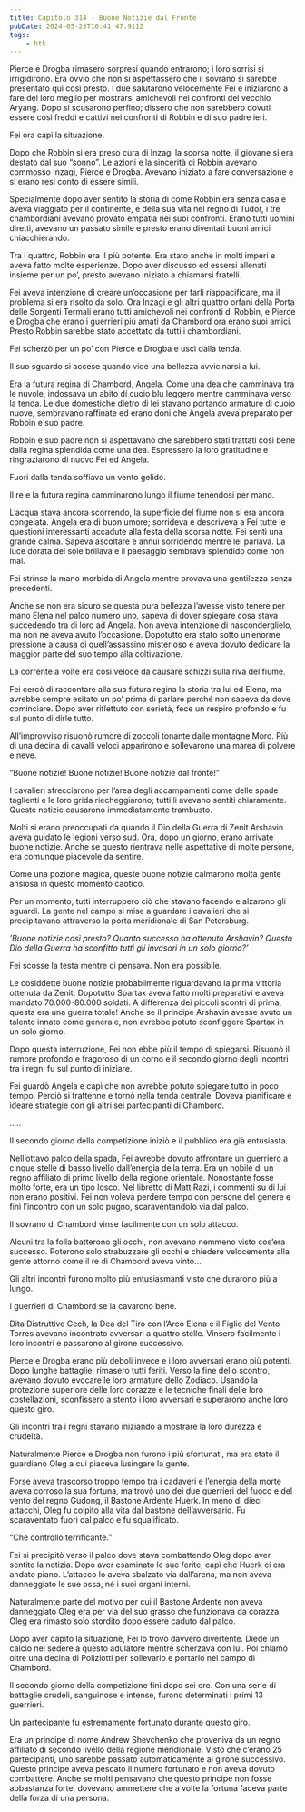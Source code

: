 ```yaml
---
title: Capitolo 314 - Buone Notizie dal Fronte
pubDate: 2024-05-23T10:41:47.911Z
tags:
    - htk
---
```


Pierce e Drogba rimasero sorpresi quando entrarono; i loro sorrisi si irrigidirono. Era ovvio che non si aspettassero che il sovrano si sarebbe presentato qui così presto. I due salutarono velocemente Fei e iniziarono a fare del loro meglio per mostrarsi amichevoli nei confronti del vecchio Aryang. Dopo si scusarono perfino; dissero che non sarebbero dovuti essere così freddi e cattivi nei confronti di Robbin e di suo padre ieri.

Fei ora capì la situazione.

Dopo che Robbin si era preso cura di Inzagi la scorsa notte, il giovane si era destato dal suo “sonno”. Le azioni e la sincerità di Robbin avevano commosso Inzagi, Pierce e Drogba. Avevano iniziato a fare conversazione e si erano resi conto di essere simili.

Specialmente dopo aver sentito la storia di come Robbin era senza casa e aveva viaggiato per il continente, e della sua vita nel regno di Tudor, i tre chambordiani avevano provato empatia nei suoi confronti. Erano tutti uomini diretti, avevano un passato simile e presto erano diventati buoni amici chiacchierando.

Tra i quattro, Robbin era il più potente. Era stato anche in molti imperi e aveva fatto molte esperienze. Dopo aver discusso ed essersi allenati insieme per un po’, presto avevano iniziato a chiamarsi fratelli.

Fei aveva intenzione di creare un’occasione per farli riappacificare, ma il problema si era risolto da solo. Ora Inzagi e gli altri quattro orfani della Porta delle Sorgenti Termali erano tutti amichevoli nei confronti di Robbin, e Pierce e Drogba che erano i guerrieri più amati da Chambord ora erano suoi amici. Presto Robbin sarebbe stato accettato da tutti i chambordiani.

Fei scherzò per un po’ con Pierce e Drogba e uscì dalla tenda.

Il suo sguardo si accese quando vide una bellezza avvicinarsi a lui.

Era la futura regina di Chambord, Angela. Come una dea che camminava tra le nuvole, indossava un abito di cuoio blu leggero mentre camminava verso la tenda. Le due domestiche dietro di lei stavano portando armature di cuoio nuove, sembravano raffinate ed erano doni che Angela aveva preparato per Robbin e suo padre.

Robbin e suo padre non si aspettavano che sarebbero stati trattati così bene dalla regina splendida come una dea. Espressero la loro gratitudine e ringraziarono di nuovo Fei ed Angela.

Fuori dalla tenda soffiava un vento gelido.

Il re e la futura regina camminarono lungo il fiume tenendosi per mano.

L’acqua stava ancora scorrendo, la superficie del fiume non si era ancora congelata. Angela era di buon umore; sorrideva e descriveva a Fei tutte le questioni interessanti accadute alla festa della scorsa notte. Fei sentì una grande calma. Sapeva ascoltare e annuì sorridendo mentre lei parlava. La luce dorata del sole brillava e il paesaggio sembrava splendido come non mai.

Fei strinse la mano morbida di Angela mentre provava una gentilezza senza precedenti.

Anche se non era sicuro se questa pura bellezza l’avesse visto tenere per mano Elena nel palco numero uno, sapeva di dover spiegare cosa stava succedendo tra di loro ad Angela. Non aveva intenzione di nasconderglielo, ma non ne aveva avuto l’occasione. Dopotutto era stato sotto un’enorme pressione a causa di quell’assassino misterioso e aveva dovuto dedicare la maggior parte del suo tempo alla coltivazione.

La corrente a volte era così veloce da causare schizzi sulla riva del fiume.

Fei cercò di raccontare alla sua futura regina la storia tra lui ed Elena, ma avrebbe sempre esitato un po’ prima di parlare perché non sapeva da dove cominciare. Dopo aver riflettuto con serietà, fece un respiro profondo e fu sul punto di dirle tutto.

All’improvviso risuonò rumore di zoccoli tonante dalle montagne Moro. Più di una decina di cavalli veloci apparirono e sollevarono una marea di polvere e neve.

“Buone notizie! Buone notizie! Buone notizie dal fronte!”

I cavalieri sfrecciarono per l’area degli accampamenti come delle spade taglienti e le loro grida riecheggiarono; tutti li avevano sentiti chiaramente. Queste notizie causarono immediatamente trambusto.

Molti si erano preoccupati da quando il Dio della Guerra di Zenit Arshavin aveva guidato le legioni verso sud. Ora, dopo un giorno, erano arrivate buone notizie. Anche se questo rientrava nelle aspettative di molte persone, era comunque piacevole da sentire.

Come una pozione magica, queste buone notizie calmarono molta gente ansiosa in questo momento caotico.

Per un momento, tutti interruppero ciò che stavano facendo e alzarono gli sguardi. La gente nel campo si mise a guardare i cavalieri che si precipitavano attraverso la porta meridionale di San Petersburg.

<em>’Buone notizie così presto? Quanto successo ha ottenuto Arshavin? Questo Dio della Guerra ha sconfitto tutti gli invasori in un solo giorno?’</em>

Fei scosse la testa mentre ci pensava. Non era possibile.

Le cosiddette buone notizie probabilmente riguardavano la prima vittoria ottenuta da Zenit. Dopotutto Spartax aveva fatto molti preparativi e aveva mandato 70.000-80.000 soldati. A differenza dei piccoli scontri di prima, questa era una guerra totale! Anche se il principe Arshavin avesse avuto un talento innato come generale, non avrebbe potuto sconfiggere Spartax in un solo giorno.

Dopo questa interruzione, Fei non ebbe più il tempo di spiegarsi. Risuonò il rumore profondo e fragoroso di un corno e il secondo giorno degli incontri tra i regni fu sul punto di iniziare.

Fei guardò Angela e capì che non avrebbe potuto spiegare tutto in poco tempo. Perciò si trattenne e tornò nella tenda centrale. Doveva pianificare e ideare strategie con gli altri sei partecipanti di Chambord.

…..

Il secondo giorno della competizione iniziò e il pubblico era già entusiasta.

Nell’ottavo palco della spada, Fei avrebbe dovuto affrontare un guerriero a cinque stelle di basso livello dall’energia della terra. Era un nobile di un regno affiliato di primo livello della regione orientale. Nonostante fosse molto forte, era un tipo losco. Nel libretto di Matt Razi, i commenti su di lui non erano positivi. Fei non voleva perdere tempo con persone del genere e finì l’incontro con un solo pugno, scaraventandolo via dal palco.

Il sovrano di Chambord vinse facilmente con un solo attacco.

Alcuni tra la folla batterono gli occhi, non avevano nemmeno visto cos’era successo. Poterono solo strabuzzare gli occhi e chiedere velocemente alla gente attorno come il re di Chambord aveva vinto…

Gli altri incontri furono molto più entusiasmanti visto che durarono più a lungo.

I guerrieri di Chambord se la cavarono bene.

Dita Distruttive Cech, la Dea del Tiro con l’Arco Elena e il Figlio del Vento Torres avevano incontrato avversari a quattro stelle. Vinsero facilmente i loro incontri e passarono al girone successivo.

Pierce e Drogba erano più deboli invece e i loro avversari erano più potenti. Dopo lunghe battaglie, rimasero tutti feriti. Verso la fine dello scontro, avevano dovuto evocare le loro armature dello Zodiaco. Usando la protezione superiore delle loro corazze e le tecniche finali delle loro costellazioni, sconfissero a stento i loro avversari e superarono anche loro questo giro.

Gli incontri tra i regni stavano iniziando a mostrare la loro durezza e crudeltà.

Naturalmente Pierce e Drogba non furono i più sfortunati, ma era stato il guardiano Oleg a cui piaceva lusingare la gente.

Forse aveva trascorso troppo tempo tra i cadaveri e l’energia della morte aveva corroso la sua fortuna, ma trovò uno dei due guerrieri del fuoco e del vento del regno Gudong, il Bastone Ardente Huerk. In meno di dieci attacchi, Oleg fu colpito alla vita dal bastone dell’avversario. Fu scaraventato fuori dal palco e fu squalificato.

“Che controllo terrificante.”

Fei si precipitò verso il palco dove stava combattendo Oleg dopo aver sentito la notizia. Dopo aver esaminato le sue ferite, capì che Huerk ci era andato piano. L’attacco lo aveva sbalzato via dall’arena, ma non aveva danneggiato le sue ossa, né i suoi organi interni.

Naturalmente parte del motivo per cui il Bastone Ardente non aveva danneggiato Oleg era per via del suo grasso che funzionava da corazza. Oleg era rimasto solo stordito dopo essere caduto dal palco.

Dopo aver capito la situazione, Fei lo trovò davvero divertente. Diede un calcio nel sedere a questo adulatore mentre scherzava con lui. Poi chiamò oltre una decina di Poliziotti per sollevarlo e portarlo nel campo di Chambord.

Il secondo giorno della competizione finì dopo sei ore. Con una serie di battaglie crudeli, sanguinose e intense, furono determinati i primi 13 guerrieri.

Un partecipante fu estremamente fortunato durante questo giro.

Era un principe di nome Andrew Shevchenko che proveniva da un regno affiliato di secondo livello della regione meridionale. Visto che c’erano 25 partecipanti, uno sarebbe passato automaticamente al girone successivo. Questo principe aveva pescato il numero fortunato e non aveva dovuto combattere. Anche se molti pensavano che questo principe non fosse abbastanza forte, dovevano ammettere che a volte la fortuna faceva parte della forza di una persona.



